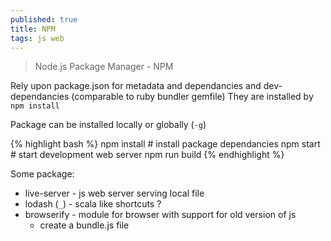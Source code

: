 ```yaml
---
published: true
title: NPM
tags: js web
---
```

> Node.js Package Manager  - NPM

Rely upon package.json for metadata and dependancies and dev-dependancies (comparable to ruby bundler gemfile)
They are installed by `npm install` 

Package can be installed locally or globally (`-g`)

{% highlight bash %}
npm install      # install package dependancies
npm start        # start development web server 
npm run build
{% endhighlight %}

Some package:
- live-server - js web server serving local file 
- lodash (`_`) - scala like shortcuts ?
- browserify - module for browser with support for old version of js
	- create a bundle.js file
